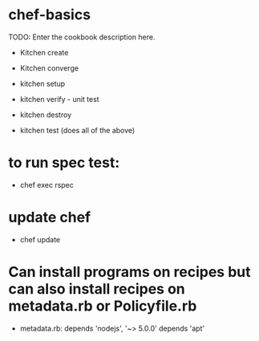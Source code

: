 # chef-basics

TODO: Enter the cookbook description here.

- Kitchen create
- Kitchen converge
- kitchen setup
- kitchen verify - unit test
- kitchen destroy

- kitchen test (does all of the above)

# to run spec test:
- chef exec rspec

# update chef
- chef update

# Can install programs on recipes but can also install recipes on metadata.rb or Policyfile.rb
- metadata.rb:
  depends 'nodejs', '~> 5.0.0'
  depends 'apt'

